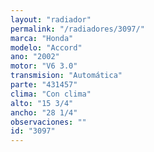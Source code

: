 ```yaml
---
layout: "radiador"
permalink: "/radiadores/3097/"
marca: "Honda"
modelo: "Accord"
ano: "2002"
motor: "V6 3.0"
transmision: "Automática"
parte: "431457"
clima: "Con clima"
alto: "15 3/4"
ancho: "28 1/4"
observaciones: ""
id: "3097"
---
```


